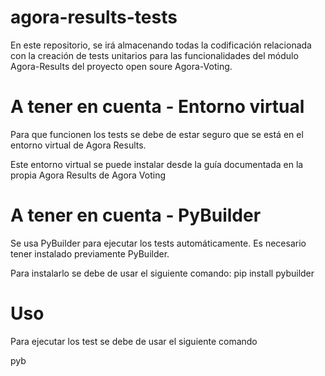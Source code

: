 # agora-results-tests

En este repositorio, se irá almacenando todas la codificación relacionada con la creación de tests unitarios para las funcionalidades del módulo Agora-Results del proyecto open soure Agora-Voting.


# A tener en cuenta - Entorno virtual

Para que funcionen los tests se debe de estar seguro que se está en el entorno virtual de Agora Results.

Este entorno virtual se puede instalar desde la guía documentada en la propia Agora Results de Agora Voting

# A tener en cuenta - PyBuilder

Se usa PyBuilder para ejecutar los tests automáticamente. Es necesario tener instalado previamente PyBuilder.

Para instalarlo se debe de usar el siguiente comando: pip install pybuilder

# Uso

Para ejecutar los test se debe de usar el siguiente comando

pyb
